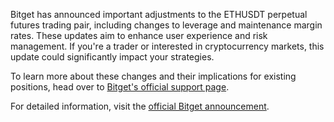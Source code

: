 Bitget has announced important adjustments to the ETHUSDT perpetual futures trading pair, including changes to leverage and maintenance margin rates. These updates aim to enhance user experience and risk management. If you're a trader or interested in cryptocurrency markets, this update could significantly impact your strategies.

To learn more about these changes and their implications for existing positions, head over to [Bitget's official support page](https://www.bitget.com/support/announcement-center).

For detailed information, visit the [official Bitget announcement](https://www.bitget.com/support/articles/12560603838666).